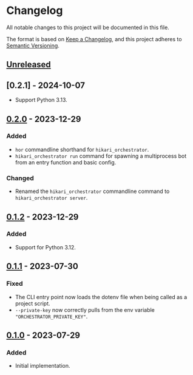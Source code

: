 # Changelog
All notable changes to this project will be documented in this file.

The format is based on [Keep a Changelog](https://keepachangelog.com/en/1.0.0/),
and this project adheres to [Semantic Versioning](https://semver.org/spec/v2.0.0.html).

## [Unreleased]
## [0.2.1] - 2024-10-07
- Support Python 3.13.

## [0.2.0] - 2023-12-29
### Added
- `hor` commandline shorthand for `hikari_orchestrator`.
- `hikari_orchestrator run` command for spawning a multiprocess bot from an entry function and basic config.

### Changed
- Renamed the `hikari_orchestrator` commandline command to `hikari_orchestrator server`.

## [0.1.2] - 2023-12-29
### Added
- Support for Python 3.12.

## [0.1.1] - 2023-07-30
### Fixed
- The CLI entry point now loads the dotenv file when being called as a project script.
- `--private-key` now correctly pulls from the env variable `"ORCHESTRATOR_PRIVATE_KEY"`.

## [0.1.0] - 2023-07-29
### Added
- Initial implementation.

[Unreleased]: https://github.com/FasterSpeeding/hikari-orchestrator/compare/v0.2.1...HEAD
[0.2.0]: https://github.com/FasterSpeeding/hikari-orchestrator/compare/v0.2.0...v0.2.1
[0.2.0]: https://github.com/FasterSpeeding/hikari-orchestrator/compare/v0.1.2...v0.2.0
[0.1.2]: https://github.com/FasterSpeeding/hikari-orchestrator/compare/v0.1.1...v0.1.2
[0.1.1]: https://github.com/FasterSpeeding/hikari-orchestrator/compare/v0.1.0...v0.1.1
[0.1.0]: https://github.com/FasterSpeeding/hikari-orchestrator/compare/8c010e29c45b32334644634240e7618d0933c2bf...v0.1.0
